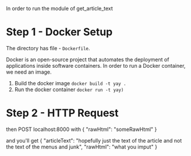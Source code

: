 In order to run the module of get_article_text
# Step 1 - Docker Setup
The directory has file - `Dockerfile`. 

Docker is an open-source project that automates the deployment of applications inside software containers. 
In order to run a Docker container, we need an image.
1. Build the docker image
`docker build -t yay .`
2. Run the docker container
`docker run -t yay)`

# Step 2 - HTTP Request
then POST localhost:8000 with 
{
    "rawHtml": "someRawHtml"
}

and you'll get
{
    "articleText": "hopefully just the text of the article and not the text of the menus and junk",
    "rawHtml": "what you imput"
}
